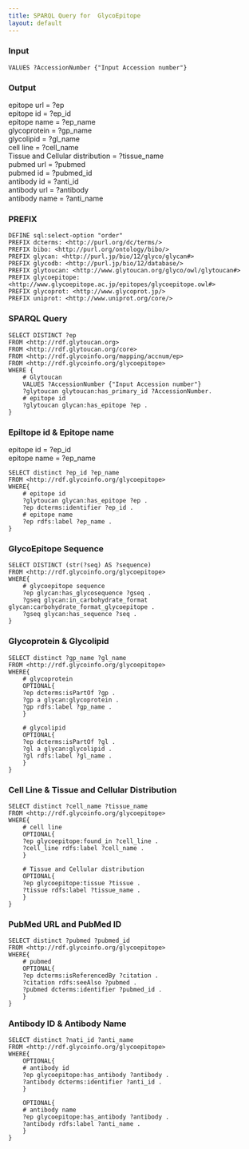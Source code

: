 ```yaml
---
title: SPARQL Query for  GlycoEpitope
layout: default
---
```


### Input
`VALUES ?AccessionNumber {"Input Accession number"}`


### Output
epitope url = ?ep  
epitope id = ?ep_id  
epitope name = ?ep_name   
glycoprotein = ?gp_name   
glycolipid = ?gl_name   
cell line = ?cell_name   
Tissue and Cellular distribution = ?tissue_name  
pubmed url = ?pubmed   
pubmed id = ?pubmed_id  
antibody id = ?anti_id   
antibody url = ?antibody   
antibody name = ?anti_name  

### PREFIX  
```
DEFINE sql:select-option "order"
PREFIX dcterms: <http://purl.org/dc/terms/>
PREFIX bibo: <http://purl.org/ontology/bibo/>
PREFIX glycan: <http://purl.jp/bio/12/glyco/glycan#> 
PREFIX glycodb: <http://purl.jp/bio/12/database/>
PREFIX glytoucan: <http://www.glytoucan.org/glyco/owl/glytoucan#>
PREFIX glycoepitope: <http://www.glycoepitope.ac.jp/epitopes/glycoepitope.owl#>
PREFIX glycoprot: <http://www.glycoprot.jp/>
PREFIX uniprot: <http://www.uniprot.org/core/>
```

### SPARQL Query  
```
SELECT DISTINCT ?ep
FROM <http://rdf.glytoucan.org>
FROM <http://rdf.glytoucan.org/core>
FROM <http://rdf.glycoinfo.org/mapping/accnum/ep>
FROM <http://rdf.glycoinfo.org/glycoepitope>
WHERE {
	# Glytoucan
	VALUES ?AccessionNumber {"Input Accession number"}
	?glytoucan glytoucan:has_primary_id ?AccessionNumber.
	# epitope id
	?glytoucan glycan:has_epitope ?ep .
}

```

### Epiltope id & Epitope name  
epitope id = ?ep_id  
epitope name = ?ep_name   
```
SELECT distinct ?ep_id ?ep_name 
FROM <http://rdf.glycoinfo.org/glycoepitope>
WHERE{
	# epitope id
	?glytoucan glycan:has_epitope ?ep .
	?ep dcterms:identifier ?ep_id .
	# epitope name
	?ep rdfs:label ?ep_name .
}
```

### GlycoEpitope Sequence
```
SELECT DISTINCT (str(?seq) AS ?sequence)
FROM <http://rdf.glycoinfo.org/glycoepitope>
WHERE{
	# glycoepitope sequence
	?ep glycan:has_glycosequence ?gseq .
	?gseq glycan:in_carbohydrate_format glycan:carbohydrate_format_glycoepitope .
	?gseq glycan:has_sequence ?seq .
}
```

### Glycoprotein & Glycolipid
```
SELECT distinct ?gp_name ?gl_name
FROM <http://rdf.glycoinfo.org/glycoepitope>
WHERE{
	# glycoprotein
	OPTIONAL{
	?ep dcterms:isPartOf ?gp .
	?gp a glycan:glycoprotein .
	?gp rdfs:label ?gp_name .
	}

	# glycolipid
	OPTIONAL{ 
	?ep dcterms:isPartOf ?gl .
	?gl a glycan:glycolipid .
    ?gl rdfs:label ?gl_name .
	}
}
```

### Cell Line & Tissue and Cellular Distribution
```
SELECT distinct ?cell_name ?tissue_name
FROM <http://rdf.glycoinfo.org/glycoepitope>
WHERE{
	# cell line
	OPTIONAL{
	?ep glycoepitope:found_in ?cell_line .
	?cell_line rdfs:label ?cell_name .
	}

	# Tissue and Cellular distribution 
	OPTIONAL{
	?ep glycoepitope:tissue ?tissue .
	?tissue rdfs:label ?tissue_name .
	}
}
```

### PubMed URL and PubMed ID
```
SELECT distinct ?pubmed ?pubmed_id
FROM <http://rdf.glycoinfo.org/glycoepitope>
WHERE{
	# pubmed
	OPTIONAL{
	?ep dcterms:isReferencedBy ?citation .
	?citation rdfs:seeAlso ?pubmed .
	?pubmed dcterms:identifier ?pubmed_id .
	}
}
```

### Antibody ID & Antibody Name
```
SELECT distinct ?nati_id ?anti_name
FROM <http://rdf.glycoinfo.org/glycoepitope>
WHERE{
	OPTIONAL{
	# antibody id
	?ep glycoepitope:has_antibody ?antibody .
	?antibody dcterms:identifier ?anti_id .
	}

	OPTIONAL{
	# antibody name
	?ep glycoepitope:has_antibody ?antibody .
	?antibody rdfs:label ?anti_name .
	}
}
```
